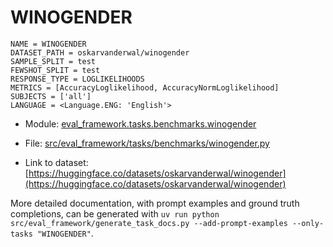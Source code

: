 # WINOGENDER

````
NAME = WINOGENDER
DATASET_PATH = oskarvanderwal/winogender
SAMPLE_SPLIT = test
FEWSHOT_SPLIT = test
RESPONSE_TYPE = LOGLIKELIHOODS
METRICS = [AccuracyLoglikelihood, AccuracyNormLoglikelihood]
SUBJECTS = ['all']
LANGUAGE = <Language.ENG: 'English'>
````

- Module: [eval_framework.tasks.benchmarks.winogender](eval_framework.tasks.benchmarks.winogender)

- File: [src/eval_framework/tasks/benchmarks/winogender.py](../../src/eval_framework/tasks/benchmarks/winogender.py)

- Link to dataset: [https://huggingface.co/datasets/oskarvanderwal/winogender](https://huggingface.co/datasets/oskarvanderwal/winogender)

More detailed documentation, with prompt examples and ground truth completions, can be generated with `uv run python src/eval_framework/generate_task_docs.py --add-prompt-examples --only-tasks "WINOGENDER"`.

